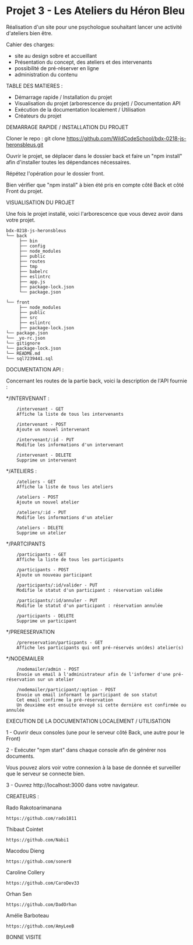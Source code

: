 <h1>Projet 3 - Les Ateliers du Héron Bleu</h1>

Réalisation d'un site pour une psychologue souhaitant lancer une activité d'ateliers bien être.

Cahier des charges:
- site au design sobre et accueillant
- Présentation du concept, des ateliers et des intervenants
- possibilité de pré-réserver en ligne
- administration du contenu

TABLE DES MATIERES : 

  - Démarrage rapide / Installation du projet
  - Visualisation du projet (arborescence du projet) / Documentation API
  - Exécution de la documentation localement / Utilisation
  - Créateurs du projet
  
DEMARRAGE RAPIDE / INSTALLATION DU PROJET 

Cloner le repo : git clone https://github.com/WildCodeSchool/bdx-0218-js-heronsbleus.git
<p> Ouvrir le projet, se déplacer dans le dossier back et faire un "npm install" afin d'installer toutes les dépendances nécessaires.</p>
<p>Répétez l'opération pour le dossier front.</p>  
<p>Bien vérifier que "npm install" à bien été pris en compte côté Back et côté Front du projet.</p>

VISUALISATION DU PROJET 

<p>Une fois le projet installé, voici l'arborescence que vous devez avoir dans votre projet.</p>

```
bdx-0218-js-heronsbleus
└── back
     ├── bin
     ├── config
     ├── node_modules
     ├── public
     ├── routes
     ├── tmp
     ├── babelrc
     ├── eslintrc
     ├── app.js
     ├── package-lock.json
     └── package.json

└── front
     ├── node_modules
     ├── public
     ├── src
     ├── eslintrc
     ├── package-lock.json
└── package.json
└── _yo-rc.json
└── gitignore
└── package-lock.json
└── README.md
└── sql7239441.sql

```


DOCUMENTATION API :

Concernant les routes de la partie back, voici la description de l'API fournie :

*/INTERVENANT : 

        /intervenant - GET
        Affiche la liste de tous les intervenants

        /intervenant - POST
        Ajoute un nouvel intervenant

        /intervenant/:id - PUT
        Modifie les informations d'un intervenant

        /intervenant - DELETE
        Supprime un intervenant

*/ATELIERS : 

        /ateliers - GET
        Affiche la liste de tous les ateliers

        /ateliers - POST
        Ajoute un nouvel atelier

        /ateliers/:id - PUT
        Modifie les informations d'un atelier

        /ateliers - DELETE
        Supprime un atelier

*/PARTCIPANTS

        /participants - GET
        Affiche la liste de tous les participants

        /participants - POST
        Ajoute un nouveau participant

        /participants/:id/valider - PUT
        Modifie le statut d'un participant : réservation validée

        /participants/:id/annuler - PUT
        Modifie le statut d'un participant : réservation annulée

        /participants - DELETE
        Supprime un participant

*/PRERESERVATION

        /prereservation/particpants - GET
        Affiche les participants qui ont pré-réservés un(des) atelier(s)
        
*/NODEMAILER

        /nodemailer/admin - POST
        Envoie un email à l'administrateur afin de l'informer d'une pré-réservation sur un atelier
        
        /nodemailer/participant/:option - POST
        Envoie un email informant le participant de son statut 
        Cet email confirme la pré-réservation
        Un deuxième est ensuite envoyé si cette dernière est confirmée ou annulée


EXECUTION DE LA DOCUMENTATION LOCALEMENT / UTILISATION

<p>1 - Ouvrir deux consoles (une pour le serveur côté Back, une autre pour le Front)</p>
<p>2 - Exécuter "npm start" dans chaque console afin de générer nos documents.</p>
<p>Vous pouvez alors voir votre connexion à la base de donnée et surveiller que le serveur se connecte bien.</p>
<p>3 - Ouvrez http://localhost:3000 dans votre navigateur.</p>

CREATEURS : 

Rado Rakotoarimanana

    https://github.com/rado1811

Thibaut Cointet

    https://github.com/Nabi1

Macodou Dieng

    https://github.com/soner8

Caroline Collery

    https://github.com/CaroDev33

Orhan Sen

    https://github.com/DadOrhan

Amélie Barboteau

    https://github.com/AmyLeeB


BONNE VISITE 



